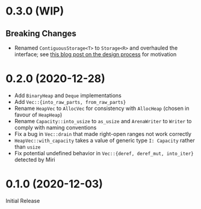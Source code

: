 # 0.3.0 (WIP)
## Breaking Changes

- Renamed `ContiguousStorage<T>` to `Storage<R>` and overhauled the interface;
  see [this blog post on the design process][storage-abstraction-v2] for motivation

[storage-abstraction-v2]: https://gist.github.com/teryror/7b9a23fd0cd8dcfbcb6ebd34ee2639f8

# 0.2.0 (2020-12-28)

- Add `BinaryHeap` and `Deque` implementations
- Add `Vec::{into_raw_parts, from_raw_parts}`
- Rename `HeapVec` to `AllocVec` for consistency with `AllocHeap` (chosen in favour of `HeapHeap`)
- Rename `Capacity::into_usize` to `as_usize` and `ArenaWriter` to `Writer` to comply with naming conventions
- Fix a bug in `Vec::drain` that made right-open ranges not work correctly
- `HeapVec::with_capacity` takes a value of generic type `I: Capacity` rather than `usize`
- Fix potential undefined behavior in `Vec::{deref, deref_mut, into_iter}` detected by Miri

# 0.1.0 (2020-12-03)

Initial Release